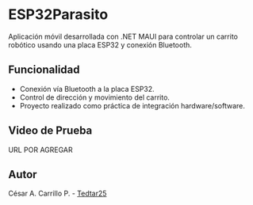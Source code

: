 # ESP32Parasito

Aplicación móvil desarrollada con .NET MAUI para controlar un carrito robótico usando una placa ESP32 y conexión Bluetooth.

## Funcionalidad

- Conexión vía Bluetooth a la placa ESP32.
- Control de dirección y movimiento del carrito.
- Proyecto realizado como práctica de integración hardware/software.

## Video de Prueba

URL POR AGREGAR

## Autor

César A. Carrillo P. - [Tedtar25](https://github.com/Tedtar25)
